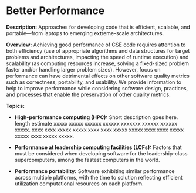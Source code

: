 # Better Performance

**Description:**  Approaches for developing code that is efficient, scalable, and portable—from laptops to emerging extreme-scale architectures.

**Overview:** Achieving good performance of CSE code requires attention to both efficiency (use of appropriate algorithms and data structures for target problems and architectures, impacting the speed of runtime execution) and scalability (as computing resources increase, solving a fixed-sized problem faster and/or handling larger problem sizes).  However, focus on performance can have detrimental effects on other software quality metrics such as correctness, portability, and usability.  We provide information to help to improve performance while considering software design, practices, and processes that enable the preservation of other quality metrics.

**Topics:**

- **High-performance computing (HPC):**
Short description goes here. length estimate xxxxx xxxxx xxxxxx xxxxxx xxxxxxx xxxxxx xxxxxx xxxxx. xxxx xxxx xxxxx xxxxx xxxx xxxx xxxxx xxxxx xxxx xxxx xxxxx xxxxx xxxx xxxxx xxxxx.

<!---
    - [What Is High-Performance Computing?](Topics/WhatIsHighPerfComputing.md)
--->

- **Performance at leadership computing facilities (LCFs):**
Factors that must be considered when developing software for the leadership-class supercomputers, among the fastest computers in the world.  

<!---
    - [What is Performance at Leadership Computing Facilities?](Topics/WhatIsPerfAtLCFs.md)
--->

- **Performance portability:**
Software exhibiting similar performance across multiple platforms, with the time to solution reflecting efficient utilization computational resources on each platform.

<!---
    - [What is Performance Portability for CSE Applications?](../CuratedContent/WhatIsPerfPortabilityForCseApps.md)
    - [How to Enable Performance Portability for CSE Applications?](../CuratedContent/HowToEnablePerfPortabilityForCseApps.md)
--->

<!---
Category order: 3
--->

